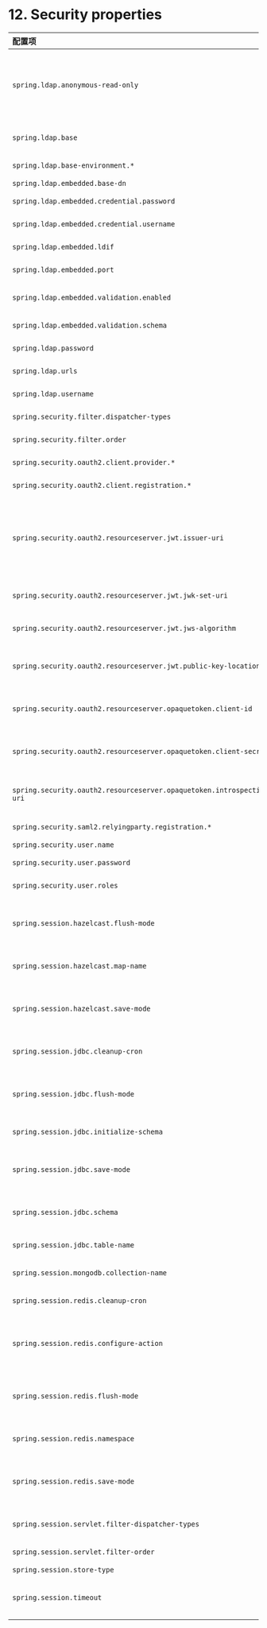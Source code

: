 # 12. Security properties
| 配置项 |  默认值 | 说明 |
| :-----| :---- | :---- |
| `spring.ldap.anonymous-read-only` |  | Whether read-only operations should use an anonymous environment. Disabled by default unless a username is set. |
| `spring.ldap.base` |  | Base suffix from which all operations should originate. |
| `spring.ldap.base-environment.*` |  | LDAP specification settings. |
| `spring.ldap.embedded.base-dn` |  | List of base DNs. |
| `spring.ldap.embedded.credential.password` |  | Embedded LDAP password. |
| `spring.ldap.embedded.credential.username` |  | Embedded LDAP username. |
| `spring.ldap.embedded.ldif` | `classpath:schema.ldif` | Schema (LDIF) script resource reference. |
| `spring.ldap.embedded.port` | `0.0` | Embedded LDAP port. |
| `spring.ldap.embedded.validation.enabled` | `true` | Whether to enable LDAP schema validation. |
| `spring.ldap.embedded.validation.schema` |  | Path to the custom schema. |
| `spring.ldap.password` |  | Login password of the server. |
| `spring.ldap.urls` |  | LDAP URLs of the server. |
| `spring.ldap.username` |  | Login username of the server. |
| `spring.security.filter.dispatcher-types` | `[async, error, request]` | Security filter chain dispatcher types. |
| `spring.security.filter.order` | `-100.0` | Security filter chain order. |
| `spring.security.oauth2.client.provider.*` |  | OAuth provider details. |
| `spring.security.oauth2.client.registration.*` |  | OAuth client registrations. |
| `spring.security.oauth2.resourceserver.jwt.issuer-uri` |  | URI that can either be an OpenID Connect discovery endpoint or an OAuth 2.0 Authorization Server Metadata endpoint defined by RFC 8414. |
| `spring.security.oauth2.resourceserver.jwt.jwk-set-uri` |  | JSON Web Key URI to use to verify the JWT token. |
| `spring.security.oauth2.resourceserver.jwt.jws-algorithm` | `RS256` | JSON Web Algorithm used for verifying the digital signatures. |
| `spring.security.oauth2.resourceserver.jwt.public-key-location` |  | Location of the file containing the public key used to verify a JWT. |
| `spring.security.oauth2.resourceserver.opaquetoken.client-id` |  | Client id used to authenticate with the token introspection endpoint. |
| `spring.security.oauth2.resourceserver.opaquetoken.client-secret` |  | Client secret used to authenticate with the token introspection endpoint. |
| `spring.security.oauth2.resourceserver.opaquetoken.introspection-uri` |  | OAuth 2.0 endpoint through which token introspection is accomplished. |
| `spring.security.saml2.relyingparty.registration.*` |  | SAML2 relying party registrations. |
| `spring.security.user.name` | `user` | Default user name. |
| `spring.security.user.password` |  | Password for the default user name. |
| `spring.security.user.roles` |  | Granted roles for the default user name. |
| `spring.session.hazelcast.flush-mode` | `on-save` | Sessions flush mode. Determines when session changes are written to the session store. |
| `spring.session.hazelcast.map-name` | `spring:session:sessions` | Name of the map used to store sessions. |
| `spring.session.hazelcast.save-mode` | `on-set-attribute` | Sessions save mode. Determines how session changes are tracked and saved to the session store. |
| `spring.session.jdbc.cleanup-cron` | `0 * * * * *` | Cron expression for expired session cleanup job. |
| `spring.session.jdbc.flush-mode` | `on-save` | Sessions flush mode. Determines when session changes are written to the session store. |
| `spring.session.jdbc.initialize-schema` | `embedded` | Database schema initialization mode. |
| `spring.session.jdbc.save-mode` | `on-set-attribute` | Sessions save mode. Determines how session changes are tracked and saved to the session store. |
| `spring.session.jdbc.schema` | `classpath:org/springframework/session/jdbc/schema-@@platform@@.sql` | Path to the SQL file to use to initialize the database schema. |
| `spring.session.jdbc.table-name` | `SPRING_SESSION` | Name of the database table used to store sessions. |
| `spring.session.mongodb.collection-name` | `sessions` | Collection name used to store sessions. |
| `spring.session.redis.cleanup-cron` | `0 * * * * *` | Cron expression for expired session cleanup job. |
| `spring.session.redis.configure-action` | `notify-keyspace-events` | The configure action to apply when no user defined ConfigureRedisAction bean is present. |
| `spring.session.redis.flush-mode` | `on-save` | Sessions flush mode. Determines when session changes are written to the session store. |
| `spring.session.redis.namespace` | `spring:session` | Namespace for keys used to store sessions. |
| `spring.session.redis.save-mode` | `on-set-attribute` | Sessions save mode. Determines how session changes are tracked and saved to the session store. |
| `spring.session.servlet.filter-dispatcher-types` | `[async, error, request]` | Session repository filter dispatcher types. |
| `spring.session.servlet.filter-order` |  | Session repository filter order. |
| `spring.session.store-type` |  | Session store type. |
| `spring.session.timeout` |  | Session timeout. If a duration suffix is not specified, seconds will be used. |
